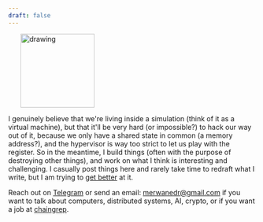 ```yaml
---
draft: false
---
```


<img src="/merwane.jpg" alt="drawing" width="150" style="padding-left: 25px;"/>

I genuinely believe that we're living inside a simulation (think of it as a virtual machine), but that it'll be very hard (or impossible?) to hack our way out of it, because we only have a shared state in common (a memory address?), and the hypervisor is way too strict to let us play with the register. So in the meantime, I build things (often with the purpose of destroying other things), and work on what I think is interesting and challenging. I casually post things here and rarely take time to redraft what I write, but I am trying to [get better](http://www.paulgraham.com/writing44.html) at it.

Reach out on [Telegram](https://t.me/merwanedr) or send an email: [merwanedr@gmail.com](mailto:merwanedr@gmail.com) if you want to talk about computers, distributed systems, AI, crypto, or if you want a job at [chaingrep](https://chaingrep.com).
